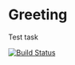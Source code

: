 # Greeting
Test task

[![Build Status](https://travis-ci.org/luladik/greeting.svg?branch=master)](https://travis-ci.org/luladik/greeting)